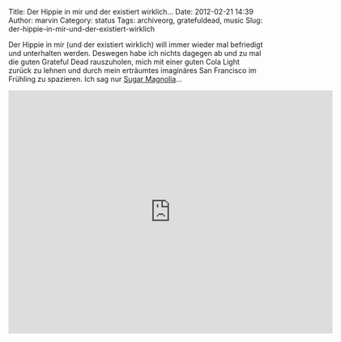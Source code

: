 Title: Der Hippie in mir und der existiert wirklich...
Date: 2012-02-21 14:39
Author: marvin
Category: status
Tags: archiveorg, gratefuldead, music
Slug: der-hippie-in-mir-und-der-existiert-wirklich

Der Hippie in mir (und der existiert wirklich) will immer wieder mal
befriedigt und unterhalten werden. Deswegen habe ich nichts dagegen ab
und zu mal die guten Grateful Dead rauszuholen, mich mit einer guten
Cola Light zurück zu lehnen und durch mein erträumtes imaginäres San
Francisco im Frühling zu spazieren. Ich sag nur [Sugar
Magnolia](http://www.archive.org/details/gd1975-06-17.aud.unknown.87560.flac16)...

<iframe src="http://www.archive.org/embed/gd1975-06-17.aud.unknown.87560.flac16" width="640" height="480" frameborder="0"></iframe>


